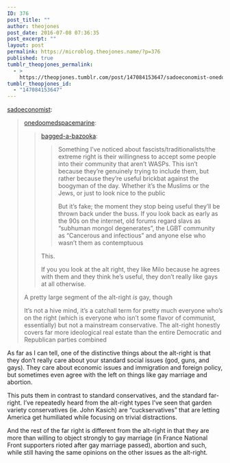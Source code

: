 ```yaml
---
ID: 376
post_title: ""
author: theojones
post_date: 2016-07-08 07:36:35
post_excerpt: ""
layout: post
permalink: https://microblog.theojones.name/?p=376
published: true
tumblr_theopjones_permalink:
  - >
    https://theopjones.tumblr.com/post/147084153647/sadoeconomist-onedoomedspacemarine
tumblr_theopjones_id:
  - "147084153647"
---
```

<p><a class="tumblr_blog" href="http://sadoeconomist.tumblr.com/post/147065893149">sadoeconomist</a>:</p>
<blockquote>
<p><a class="tumblr_blog" href="http://onedoomedspacemarine.tumblr.com/post/147065251931">onedoomedspacemarine</a>:</p>
<blockquote>
<p><a class="tumblr_blog" href="http://bagged-a-bazooka.tumblr.com/post/147063721812">bagged-a-bazooka</a>:</p>
<blockquote>
<p>Something I’ve noticed about fascists/traditionalists/the extreme right is their willingness to accept some people into their community that aren’t WASPs. This isn’t because they’re genuinely trying to include them, but rather because they’re useful brickbat against the boogyman of the day. Whether it’s the Muslims or the Jews, or just to look nice to the public</p>

<p>But it’s fake; the moment they stop being useful they’ll be thrown back under the buss. If you look back as early as the 90s on the internet, old forums regard slavs as “subhuman mongol degenerates”, the LGBT community as “Cancerous and infectious” and anyone else who wasn’t them as contemptuous</p>
</blockquote>
<p>This.</p>
<p>If you you look at the alt right, they like Milo because he agrees with them and they think he’s useful, they don’t really like gays at all otherwise.<br /></p>
</blockquote>
<p>A pretty large segment of the alt-right <i>is</i> gay, though</p>
<p>It’s not a hive mind, it’s a catchall term for pretty much everyone who’s on the right (which is everyone who isn’t some flavor of communist, essentially) but not a mainstream conservative. The alt-right honestly covers far more ideological real estate than the entire Democratic and Republican parties combined</p>
</blockquote>

<p>As far as I can tell, one of the distinctive things about the alt-right is that they don’t really care about your standard social issues (god, guns, and gays). They care about economic issues and immigration and foreign policy, but sometimes even agree with the left on things like gay marriage and abortion.  </p><p>This puts them in contrast to standard conservatives, and the standard far-right. I’ve repeatedly heard from the alt-right types I’ve seen that garden variety conservatives (ie. John Kasich) are “cuckservatives” that are letting America get humiliated while focusing on trivial distractions. </p><p>And the rest of the far right is different from the alt-right in that they are more than willing to object strongly to gay marriage (in France National Front supporters rioted after gay marriage passed), abortion and such, while still having the same opinions on the other issues as the alt-right. <br /></p>